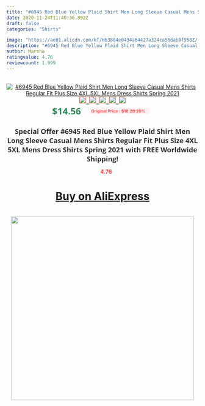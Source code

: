 ```yaml
---
title: "#6945 Red Blue Yellow Plaid Shirt Men Long Sleeve Casual Mens Shirts Regular Fit Plus Size 4XL 5XL Mens Dress Shirts Spring 2021"
date: 2020-11-24T11:40:36.892Z
draft: false
categories: "Shirts"

image: "https://ae01.alicdn.com/kf/H63884e0434a64427a324ca56dab8f950Z/-6945-Red-Blue-Yellow-Plaid-Shirt-Men-Long-Sleeve-Casual-Mens-Shirts-Regular-Fit-Plus.jpg"
description: "#6945 Red Blue Yellow Plaid Shirt Men Long Sleeve Casual Mens Shirts Regular Fit Plus Size 4XL 5XL Mens Dress Shirts Spring 2021"
author: Marsha
ratingvalue: 4.76
reviewcount: 1.999
---
```

<br>
<div style="text-align: center;">
<a href="https://s.click.aliexpress.com/e/_ACq15x" target="_blank" rel="nofollow noopener noreferrer"><img alt="#6945 Red Blue Yellow Plaid Shirt Men Long Sleeve Casual Mens Shirts Regular Fit Plus Size 4XL 5XL Mens Dress Shirts Spring 2021" class="magnifier-image" src="https://ae01.alicdn.com/kf/H63884e0434a64427a324ca56dab8f950Z/-6945-Red-Blue-Yellow-Plaid-Shirt-Men-Long-Sleeve-Casual-Mens-Shirts-Regular-Fit-Plus.jpg_640x640.jpg">
<br>
<img style="border:1px solid salmon" src="https://ae01.alicdn.com/kf/H63884e0434a64427a324ca56dab8f950Z/-6945-Red-Blue-Yellow-Plaid-Shirt-Men-Long-Sleeve-Casual-Mens-Shirts-Regular-Fit-Plus.jpg_120x120.jpg">&nbsp;&nbsp;<img style="border:1px solid salmon" src="https://ae01.alicdn.com/kf/H9ed169ea7cf040cf901ff52c2b516bb1q/-6945-Red-Blue-Yellow-Plaid-Shirt-Men-Long-Sleeve-Casual-Mens-Shirts-Regular-Fit-Plus.jpg_120x120.jpg">&nbsp;&nbsp;<img style="border:1px solid salmon" src="https://ae01.alicdn.com/kf/H6f42cffa340c4a0a88c6f85ce07860e9D/-6945-Red-Blue-Yellow-Plaid-Shirt-Men-Long-Sleeve-Casual-Mens-Shirts-Regular-Fit-Plus.jpg_120x120.jpg">&nbsp;&nbsp;<img style="border:1px solid salmon" src="https://ae01.alicdn.com/kf/H91d7a73314dc413abd637185558e13a5N/-6945-Red-Blue-Yellow-Plaid-Shirt-Men-Long-Sleeve-Casual-Mens-Shirts-Regular-Fit-Plus.jpg_120x120.jpg">&nbsp;&nbsp;<img style="border:1px solid salmon" src="https://ae01.alicdn.com/kf/H680ab0216704488090170972ee0c4190p/-6945-Red-Blue-Yellow-Plaid-Shirt-Men-Long-Sleeve-Casual-Mens-Shirts-Regular-Fit-Plus.jpg_120x120.jpg"></a></div><br0>
<div style="text-align: center;"><span style="background-color: white; border: 0px; box-sizing: border-box; color: seagreen; display: inline-block; font-family: &quot;open sans&quot; , &quot;arial&quot; , &quot;helvetica&quot; , sans-serif , &quot;heiti&quot;; font-size: 24px; font-stretch: inherit; font-weight: 700; line-height: inherit; margin: 0px 10px 0px 0px; padding: 0px; vertical-align: middle;">$14.56 </span>
<span style="background: rgb(255 , 241 , 241); border-radius: 3px; border: 0px; box-sizing: border-box; color: #ff4747; display: inline-block; font-family: inherit; font-size: 12px; font-stretch: inherit; font-style: inherit; font-variant: inherit; font-weight: 600; line-height: inherit; margin: 0px; padding: 2px 5px; transform: scale(0.9); vertical-align: middle;">Original Price : <b style="text-decoration: line-through;">$18.20 </b> 20%&nbsp;&nbsp;</span></div>
<h1 style="color: #333333; display: inline-block; font-family: &quot;open sans&quot; , &quot;arial&quot; , &quot;helvetica&quot; , sans-serif , &quot;heiti&quot;; font-size: 18px; font-stretch: inherit; font-weight: 700; text-align: center;">Special Offer #6945 Red Blue Yellow Plaid Shirt Men Long Sleeve Casual Mens Shirts Regular Fit Plus Size 4XL 5XL Mens Dress Shirts Spring 2021 with FREE Worldwide Shipping!</h1>
<div style="color: #ff4747; text-align: center;">
<img src="https://4.bp.blogspot.com/-M0ZcTcb-5uY/XleCXlxnR4I/AAAAAAAAAEc/OrjgMkXV1oMQFaCRZj5HQwOCBcu3w1FegCPcBGAYYCw/s1600/star.png" style="height: 15px;">&nbsp;<b>4.76</b></div>
<div class="button_cont" align="center"><a class="buynow_a" href="https://s.click.aliexpress.com/e/_ACq15x" target="_blank" rel="nofollow noopener noreferrer"><H1>Buy on AliExpress</H1></a></div><br>
<div class="separator" style="clear: both; text-align: center;">
<img src="https://lh3.googleusercontent.com/-pTy5HemUv9M/XlePHvY0dAI/AAAAAAAAAE4/0nX5iRUoIWY8eMW9Dpxeirr157OZliDIgCLcBGAsYHQ/s1600/badge.gif" width="480">
</div>
